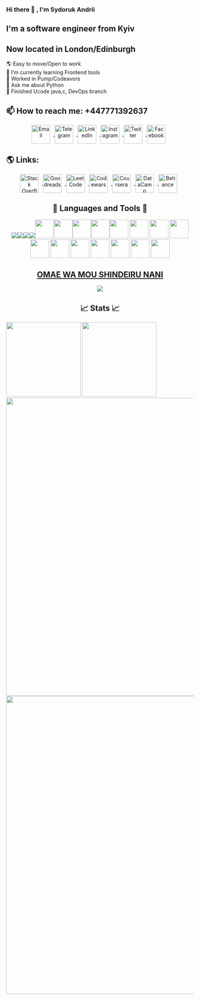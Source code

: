 ### Hi there 👋 , I'm Sydoruk Andrii
## I'm a software engineer from Kyiv 
## Now located in London/Edinburgh
🌎 Easy to move/Open to work <br/>
🌱 I’m currently learning Frontend tools <br/>
🔭 Worked in Pump/Codeavors <br/>
💬 Ask me about Python <br/>
🏁 Finished Ucode java,c, DevOps branch  <br/>
##  📫 How to reach me: +447771392637
<div align="center">
    <a href="mailto:asydoruka@gmail.com">
        <img src="https://img.icons8.com/ios-filled/50/808080/email.png" alt="Email" style="width:50px;height:50px;vertical-align:middle;margin-right:8px;">
    </a>
    <a href="https://t.me/nnnocturny">
        <img src="https://img.icons8.com/ios-filled/50/808080/telegram-app.png" alt="Telegram" style="width:50px;height:50px;vertical-align:middle;margin-right:8px;">
    </a>
    <a href="https://www.linkedin.com/in/asydoruka/">
        <img src="https://img.icons8.com/ios-filled/50/808080/linkedin.png" alt="LinkedIn" style="width:50px;height:50px;vertical-align:middle;margin-right:8px;">
    </a>
    <a href="https://www.instagram.com/technnoc">
        <img src="https://img.icons8.com/ios-filled/50/808080/instagram.png" alt="Instagram" style="width:50px;height:50px;vertical-align:middle;margin-right:8px;" class="icon">
    </a>
    <a href="https://twitter.com/nnnocturny">
        <img src="https://img.icons8.com/ios-filled/50/808080/twitter.png" alt="Twitter" style="width:50px;height:50px;vertical-align:middle;margin-right:8px;" class="icon">
    </a>
    <a href="https://www.facebook.com/profile.php?id=100004794157598">
        <img src="https://img.icons8.com/ios-filled/50/808080/facebook.png" alt="Facebook" style="width:50px;height:50px;vertical-align:middle;margin-right:8px;" class="icon">
    </a>
</div>

##  🌎 Links:

<div align="center">
    <a href="https://stackoverflow.com/users/12107506/nnnocturn">
        <img src="https://upload.wikimedia.org/wikipedia/commons/thumb/e/ef/Stack_Overflow_icon.svg/768px-Stack_Overflow_icon.svg.png" alt="Stack Overflow" style="width:50px;height:50px;vertical-align:middle;margin-right:8px;">
    </a>
    <a href="https://www.goodreads.com/user/show/175010549-andrii-sydoruk">
        <img src="https://img.icons8.com/ios-filled/50/808080/goodreads.png" alt="Goodreads" style="width:50px;height:50px;vertical-align:middle;margin-right:8px;">
    </a>
    <a href="https://leetcode.com/nnocturnnn">
        <img src="https://upload.wikimedia.org/wikipedia/commons/8/8e/LeetCode_Logo_1.png" alt="LeetCode" style="width:50px;height:50px;vertical-align:middle;margin-right:8px;">
    </a>
    <a href="https://www.codewars.com/users/nnocturnnn">
        <img src="https://cdn.prod.website-files.com/62e95dddfb380a0e61193e7d/6363e7db70db732290fa3db6_logo-256.png" alt="Codewars" style="width:50px;height:50px;vertical-align:middle;margin-right:8px;">
    </a>
    <a href="https://www.coursera.org/user/e8e44ed474478c74906bf8e94cf21ae5">
        <img src="https://upload.wikimedia.org/wikipedia/commons/thumb/9/97/Coursera-Logo_600x600.svg/2048px-Coursera-Logo_600x600.svg.png" alt="Coursera" style="width:50px;height:50px;vertical-align:middle;margin-right:8px;">
    </a>
    <a href="https://www.datacamp.com/portfolio/tusabas12">
        <img src="https://play-lh.googleusercontent.com/zIO-uuTBjFigUIswv_h9S0-wVIkno_obwannvzr7NrXbh_MXL_khqV7gEqBly6KXEi4" alt="DataCamp" class="icon" style="width:50px;height:50px;vertical-align:middle;margin-right:8px;">
    </a>
    <a href="https://www.behance.net/0bf478c9">
        <img src="https://img.icons8.com/ios-filled/50/808080/behance.png" alt="Behance" style="width:50px;height:50px;vertical-align:middle;margin-right:8px;">
    </a>
</div>


<h2 align="center"> 🗿 Languages and Tools 🗿</h2>

<div align="center">
<img src="https://img.icons8.com/color/48/000000/django.png"/><img src="https://img.icons8.com/plasticine/50/000000/bash.png"/><img src="https://img.icons8.com/color/48/000000/c-programming.png"/><img src="https://img.icons8.com/color/48/000000/c-plus-plus-logo.png"/><img src="https://img.icons8.com/dusk/64/000000/python.png" width="50" height="50"/><img src="https://img.icons8.com/wired/64/000000/sql.png"width="50" height="50"/><img src="https://img.icons8.com/dusk/64/000000/java-coffee-cup-logo.png" width="50" height="50"/><img src="https://img.icons8.com/dusk/64/000000/javascript.png" width="50" height="50" /><img src="https://img.icons8.com/dusk/64/000000/html-5.png" width="50" height="50"/>
<img src="https://cdn.icon-icons.com/icons2/2407/PNG/512/aws_icon_146074.png" width="50" height="50"/>
<img src="https://cdn.worldvectorlogo.com/logos/fastapi.svg" width="50" height="50"/>
<img src="https://cdn-icons-png.flaticon.com/512/919/919853.png" width="50" height="50"/>
<img src="https://cdn4.iconfinder.com/data/icons/google-i-o-2016/512/google_firebase-2-512.png" width="50" height="50"/>
<img src="https://img.icons8.com/ios/500/flask.png" width="50" height="50"/>
<img src="https://cdn.iconscout.com/icon/free/png-256/mongodb-5-1175140.png" width="50" height="50"/>
<img src="https://cdn4.iconfinder.com/data/icons/redis-2/1451/Untitled-2-512.png" width="50" height="50"/>
<img src="https://git-scm.com/images/logos/downloads/Git-Icon-1788C.png" width="50" height="50"/>
<img src="https://upload.wikimedia.org/wikipedia/commons/thumb/e/e9/Jenkins_logo.svg/1200px-Jenkins_logo.svg.png" width="50" height="50"/>
<img src="https://upload.wikimedia.org/wikipedia/commons/thumb/b/b2/Bootstrap_logo.svg/2560px-Bootstrap_logo.svg.png" width="50" height="50"/>
</div>

<h2 align="center"><a href="https://github.com/nnocturnnn/T-Rex_JavaFX">OMAE WA MOU SHINDEIRU NANI</a></h2>
<div align="center">
    <img src="lol.gif">
</div>
<h2 align="center">📈 Stats 📈</h2>
<div align="center" style="display: inline-block;">
    <img src="https://github-readme-stats.vercel.app/api/top-langs/?username=nnocturnnn&langs_count=8&show_icons=true&layout=compact&theme=vision-friendly-dark" height=200>
    <img src="https://github-readme-stats.vercel.app/api?username=nnocturnnn&show_icons=true&theme=vision-friendly-dark" height=200>
</div>
<!-- <img src="stat.png" width="800"> -->

<div align="center" >
    <img src="https://leetcard.jacoblin.cool/nnocturnnn?ext=heatmap" width=800>
    <img src="https://codewars-stats-ignacio-cuadra.vercel.app/?username=nnocturnnn" width=800>
</div>

<!--
**nnocturnnn/nnocturnnn** is a ✨ _special_ ✨ repository because its `README.md` (this file) appears on your GitHub profile.

Here are some ideas to get you started:

- 🔭 I’m currently working on ...
- 🌱 I’m currently learning ...
- 👯 I’m looking to collaborate on ...
- 🤔 I’m looking for help with ...
- 💬 Ask me about ...
- 📫 How to reach me: ...
- 😄 Pronouns: ...
- ⚡ Fun fact: ...
-->

